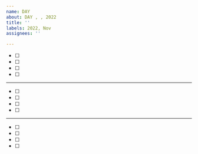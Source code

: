 ```yaml
---
name: DAY
about: DAY , , 2022
title: ''
labels: 2022, Nov
assignees: ''

---
```


- [ ] 
- [ ] 
- [ ] 
- [ ] 

---

- [ ] 
- [ ] 
- [ ] 
- [ ] 

---

- [ ] 
- [ ] 
- [ ] 
- [ ]
